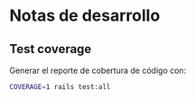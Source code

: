 # Notas de desarrollo

## Test coverage

Generar el reporte de cobertura de código con:

```sh
COVERAGE=1 rails test:all
```
